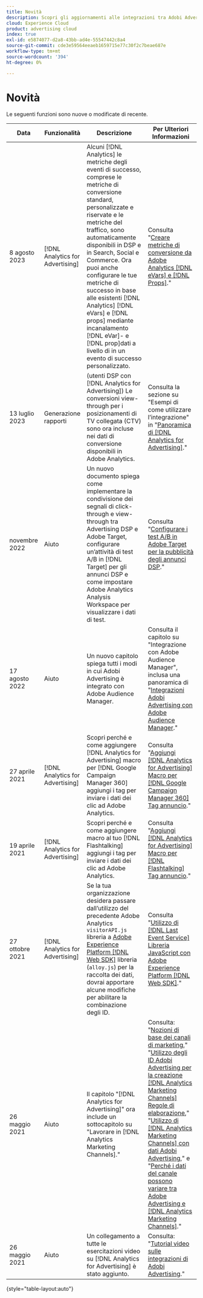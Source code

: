 ```yaml
---
title: Novità
description: Scopri gli aggiornamenti alle integrazioni tra Adobi Advertising e altri prodotti e servizi in Adobe Experience Cloud.
cloud: Experience Cloud
product: advertising cloud
index: true
exl-id: e5874077-d2a8-43bb-ad4e-55547442c8a4
source-git-commit: cde3e59564eeaeb1659715e77c30f2c7beae687e
workflow-type: tm+mt
source-wordcount: '394'
ht-degree: 0%

---
```


# Novità

Le seguenti funzioni sono nuove o modificate di recente.

| Data | Funzionalità | Descrizione | Per Ulteriori Informazioni |
| ---- | ------- | ----------- | -------------------- |
| 8 agosto 2023 | [!DNL Analytics for Advertising] | Alcuni [!DNL Analytics] le metriche degli eventi di successo, comprese le metriche di conversione standard, personalizzate e riservate e le metriche del traffico, sono automaticamente disponibili in DSP e in Search, Social e Commerce. Ora puoi anche configurare le tue metriche di successo in base alle esistenti [!DNL Analytics] [!DNL eVars] e [!DNL props] mediante incanalamento [!DNL eVar]- e [!DNL prop]dati a livello di in un evento di successo personalizzato. | Consulta &quot;[Creare metriche di conversione da Adobe Analytics [!DNL eVars] e [!DNL Props]](/help/integrations/analytics/conversion-metrics-from-evars.md).&quot; |
| 13 luglio 2023 | Generazione rapporti | (utenti DSP con [!DNL Analytics for Advertising]) Le conversioni view-through per i posizionamenti di TV collegata (CTV) sono ora incluse nei dati di conversione disponibili in Adobe Analytics. | Consulta la sezione su &quot;Esempi di come utilizzare l’integrazione&quot; in &quot;[Panoramica di [!DNL Analytics for Advertising]](/help/integrations/analytics/overview.md#integration-examples).&quot; |
| novembre 2022 | Aiuto | Un nuovo documento spiega come implementare la condivisione dei segnali di click-through e view-through tra Advertising DSP e Adobe Target, configurare un’attività di test A/B in [!DNL Target] per gli annunci DSP e come impostare Adobe Analytics Analysis Workspace per visualizzare i dati di test. | Consulta &quot;[Configurare i test A/B in Adobe Target per la pubblicità degli annunci DSP](/help/integrations/target/ab-tests-dsp.md).&quot; |
| 17 agosto 2022 | Aiuto | Un nuovo capitolo spiega tutti i modi in cui Adobi Advertising è integrato con Adobe Audience Manager. | Consulta il capitolo su &quot;Integrazione con Adobe Audience Manager&quot;, inclusa una panoramica di &quot;[Integrazioni Adobi Advertising con Adobe Audience Manager](/help/integrations/audience-manager/overview.md).&quot; |
| 27 aprile 2021 | [!DNL Analytics for Advertising] | Scopri perché e come aggiungere [!DNL Analytics for Advertising] macro per [!DNL Google Campaign Manager 360] aggiungi i tag per inviare i dati dei clic ad Adobe Analytics. | Consulta &quot;[Aggiungi [!DNL Analytics for Advertising] Macro per [!DNL Google Campaign Manager 360] Tag annuncio](/help/integrations/analytics/macros-google-campaign-manager.md).&quot; |
| 19 aprile 2021 | [!DNL Analytics for Advertising] | Scopri perché e come aggiungere macro al tuo [!DNL Flashtalking] aggiungi i tag per inviare i dati dei clic ad Adobe Analytics. | Consulta &quot;[Aggiungi [!DNL Analytics for Advertising] Macro per [!DNL Flashtalking] Tag annuncio](/help/integrations/analytics/macros-flashtalking.md).&quot; |
| 27 ottobre 2021 | [!DNL Analytics for Advertising] | Se la tua organizzazione desidera passare dall’utilizzo del precedente Adobe Analytics `visitorAPI.js` libreria a [Adobe Experience Platform [!DNL Web SDK]](https://experienceleague.adobe.com/docs/experience-platform/edge/home.html) libreria (`alloy.js`) per la raccolta dei dati, dovrai apportare alcune modifiche per abilitare la combinazione degli ID. | Consulta &quot;[Utilizzo di [!DNL Last Event Service] Libreria JavaScript con Adobe Experience Platform [!DNL Web SDK]](/help/integrations/analytics/web-sdk.md).&quot; |
| 26 maggio 2021 | Aiuto | Il capitolo &quot;[!DNL Analytics for Advertising]&quot; ora include un sottocapitolo su &quot;Lavorare in [!DNL Analytics Marketing Channels].&quot; | Consulta: &quot;[Nozioni di base dei canali di marketing](/help/integrations/analytics/marketing-channels/mc-overview.md),&quot; &quot;[Utilizzo degli ID Adobi Advertising per la creazione [!DNL Analytics Marketing Channels] Regole di elaborazione](/help/integrations/analytics/marketing-channels/mc-ids.md),&quot; &quot;[Utilizzo di [!DNL Analytics Marketing Channels] con dati Adobi Advertising](/help/integrations/analytics/marketing-channels/mc-ac-data.md),&quot; e &quot;[Perché i dati del canale possono variare tra Adobe Advertising e [!DNL Analytics Marketing Channels]](/help/integrations/analytics/marketing-channels/mc-data-variances.md).&quot; |
| 26 maggio 2021 | Aiuto | Un collegamento a tutte le esercitazioni video su [!DNL Analytics for Advertising] è stato aggiunto. | Consulta: &quot;[Tutorial video sulle integrazioni di Adobi Advertising](https://experienceleague.adobe.com/docs/advertising-learn/tutorials/overview.html).&quot; |

{style="table-layout:auto"}

<!-- At some point, just make this an overview page instead?

Adobe Advertising is integrated with the following Adobe Experience Cloud products:

* [Adobe Analytics](/help/integrations/analytics/overview.md)

* Adobe Audience Manager

* Adobe Campaign (Adobe Advertising Search only)

 -->
